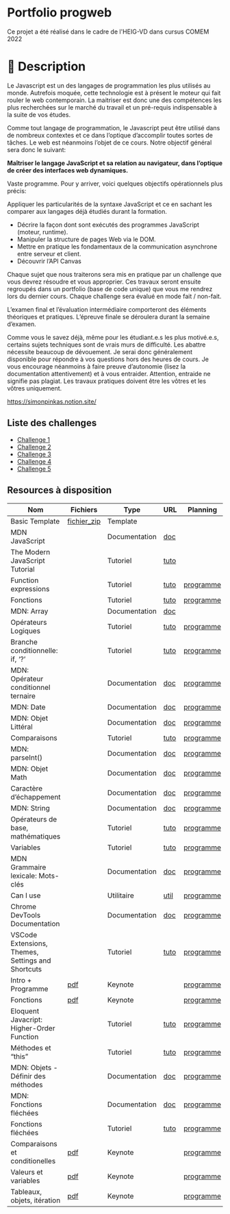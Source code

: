 # Portfolio progweb
Ce projet a été réalisé dans le cadre de l'HEIG-VD dans cursus COMEM 2022

# 📜  Description

Le Javascript est un des langages de programmation les plus utilisés au monde. Autrefois moquée, cette technologie est à présent le moteur qui fait rouler le web contemporain. La maitriser est donc une des compétences les plus recherchées sur le marché du travail et un pré-requis indispensable à la suite de vos études. 

Comme tout langage de programmation, le Javascript peut être utilisé dans de nombreux contextes et ce dans l’optique d’accomplir toutes sortes de tâches. Le web est néanmoins l’objet de ce cours. Notre objectif général sera donc le suivant: 

**Maîtriser le langage JavaScript et sa relation au navigateur, dans l’optique de créer des interfaces web dynamiques.**

Vaste programme. Pour y arriver, voici quelques objectifs opérationnels plus précis: 

Appliquer les particularités de la syntaxe JavaScript et ce en sachant les comparer aux langages déjà étudiés durant la formation.

- Décrire la façon dont sont exécutés des programmes JavaScript (moteur, runtime).
- Manipuler la structure de pages Web via le DOM.
- Mettre en pratique les fondamentaux de la communication asynchrone entre serveur et client.
- Découvrir l’API Canvas

Chaque sujet que nous traiterons sera mis en pratique par un challenge que vous devrez résoudre et vous approprier. Ces travaux seront ensuite regroupés dans un portfolio (base de code unique) que vous me rendrez lors du dernier cours. Chaque challenge sera évalué en mode fait / non-fait. 

L’examen final et l’évaluation intermédiaire comporteront des éléments théoriques et pratiques. L’épreuve finale se déroulera durant la semaine d’examen.

Comme vous le savez déjà, même pour les étudiant.e.s les plus motivé.e.s, certains sujets techniques sont de vrais murs de difficulté. Les abattre nécessite beaucoup de dévouement. Je serai donc généralement disponible pour répondre à vos questions hors des heures de cours. Je vous encourage néanmoins à faire preuve d’autonomie (lisez la documentation attentivement) et à vous entraider. Attention, entraide ne signifie pas plagiat. Les travaux pratiques doivent être les vôtres et les vôtres uniquement.

https://simonpinkas.notion.site/


## Liste des challenges
- [Challenge 1](https://kuasar-mknd.github.io/Progweb-Portfolio/challenge-1)
- [Challenge 2](https://kuasar-mknd.github.io/Progweb-Portfolio/challenge-2)
- [Challenge 3](https://kuasar-mknd.github.io/Progweb-Portfolio/challenge-3)
- [Challenge 4](https://kuasar-mknd.github.io/Progweb-Portfolio/challenge-4)
- [Challenge 5](https://kuasar-mknd.github.io/Progweb-Portfolio/challenge-5)



## Resources à disposition
| **Nom**                                           | **Fichiers**                                                                                                                            | **Type**      | **URL**                                                                                              | **Planning**                                           |
|---------------------------------------------------|-----------------------------------------------------------------------------------------------------------------------------------------|---------------|------------------------------------------------------------------------------------------------------|--------------------------------------------------------|
| Basic Template                                    | [fichier_zip](https://s3-us-west-2.amazonaws.com/secure.notion-static.com/ef53cfd3-3b75-4bad-9f4d-d14cf657a732/progweb-template.zip)                   | Template      |                                                                                                      |                                                        |
| MDN JavaScript                                    |                                                                                                                                         | Documentation | [doc](https://developer.mozilla.org/fr/docs/Web/JavaScript/Guide)                                           |                                                        |
| The Modern JavaScript Tutorial                    |                                                                                                                                         | Tutoriel      | [tuto](https://javascript.info)                                                                              |                                                        |
| Function expressions                              |                                                                                                                                         | Tutoriel      | [tuto](https://fr.javascript.info/function-expressions)                                                      | [programme](https://www.notion.so/d1ef5c6b482f415ab0322fec96e6b0e1) |
| Fonctions                                         |                                                                                                                                         | Tutoriel      | [tuto](https://fr.javascript.info/function-basics)                                                           | [programme](https://www.notion.so/d1ef5c6b482f415ab0322fec96e6b0e1) |
| MDN: Array                                        |                                                                                                                                         | Documentation | [doc](https://developer.mozilla.org/fr/docs/Web/JavaScript/Reference/Global_Objects/Array)                  |                                                        |
| Opérateurs Logiques                               |                                                                                                                                         | Tutoriel      | [tuto](https://fr.javascript.info/logical-operators)                                                         | [programme](https://www.notion.so/252d7b1858584482a3abeeb2d63eb151) |
| Branche conditionnelle: if, ‘?’                   |                                                                                                                                         | Tutoriel      | [tuto](https://fr.javascript.info/ifelse)                                                                    | [programme](https://www.notion.so/252d7b1858584482a3abeeb2d63eb151) |
| MDN: Opérateur conditionnel ternaire              |                                                                                                                                         | Documentation | [doc](https://developer.mozilla.org/fr/docs/Web/JavaScript/Reference/Operators/Conditional_Operator)        | [programme](https://www.notion.so/a3b2bec79a0547dab62851bec9609c5f) |
| MDN: Date                                         |                                                                                                                                         | Documentation | [doc](https://developer.mozilla.org/fr/docs/Web/JavaScript/Reference/Global_Objects/Date)                   | [programme](https://www.notion.so/a3b2bec79a0547dab62851bec9609c5f) |
| MDN: Objet Littéral                               |                                                                                                                                         | Documentation | [doc](https://developer.mozilla.org/fr/docs/Web/JavaScript/Guide/Grammar_and_Types#les_littéraux_dobjets)   | [programme](https://www.notion.so/a3b2bec79a0547dab62851bec9609c5f) |
| Comparaisons                                      |                                                                                                                                         | Tutoriel      | [tuto](https://fr.javascript.info/comparison#comparaison-de-chaines-de-caracteres)                           | [programme](https://www.notion.so/252d7b1858584482a3abeeb2d63eb151) |
| MDN: parseInt()                                   |                                                                                                                                         | Documentation | [doc](https://developer.mozilla.org/fr/docs/Web/JavaScript/Reference/Global_Objects/parseInt)               | [programme](https://www.notion.so/252d7b1858584482a3abeeb2d63eb151) |
| MDN: Objet Math                                   |                                                                                                                                         | Documentation | [doc](https://developer.mozilla.org/fr/docs/Web/JavaScript/Reference/Global_Objects/Math)                   | [programme](https://www.notion.so/252d7b1858584482a3abeeb2d63eb151) |
| Caractère d’échappement                           |                                                                                                                                         | Documentation | [doc](https://fr.wikipedia.org/wiki/Caractère_d'échappement)                                                | [programme](https://www.notion.so/252d7b1858584482a3abeeb2d63eb151) |
| MDN: String                                       |                                                                                                                                         | Documentation | [doc](https://developer.mozilla.org/en-US/docs/Web/JavaScript/Reference/Global_Objects/String)              | [programme](https://www.notion.so/252d7b1858584482a3abeeb2d63eb151) |
| Opérateurs de base, mathématiques                 |                                                                                                                                         | Tutoriel      | [tuto](https://fr.javascript.info/operators)                                                                 | [programme](https://www.notion.so/252d7b1858584482a3abeeb2d63eb151) |
| Variables                                         |                                                                                                                                         | Tutoriel      | [tuto](https://fr.javascript.info/variables)                                                                 | [programme](https://www.notion.so/252d7b1858584482a3abeeb2d63eb151) |
| MDN Grammaire lexicale: Mots-clés                 |                                                                                                                                         | Documentation | [doc](https://developer.mozilla.org/fr/docs/Web/JavaScript/Reference/Lexical_grammar#mots-clés)             | [programme](https://www.notion.so/252d7b1858584482a3abeeb2d63eb151) |
| Can I use                                         |                                                                                                                                         | Utilitaire    | [util](https://caniuse.com)                                                                                  | [programme](https://www.notion.so/c3f2b5961564494f9b9c6d7c077faf0e) |
| Chrome DevTools Documentation                     |                                                                                                                                         | Documentation | [doc](https://developer.chrome.com/docs/devtools/overview/)                                                 | [programme](https://www.notion.so/c3f2b5961564494f9b9c6d7c077faf0e) |
| VSCode Extensions, Themes, Settings and Shortcuts |                                                                                                                                         | Tutoriel      | [tuto](https://www.youtube.com/watch?v=fJEbVCrEMSE&t=10s)                                                    | [programme](https://www.notion.so/c3f2b5961564494f9b9c6d7c077faf0e) |
| Intro + Programme                                 | [pdf](https://s3-us-west-2.amazonaws.com/secure.notion-static.com/b0c6e83b-bbab-4ab6-bc2c-ff9883360fab/1._Intro__Programme.pdf)                | Keynote       |                                                                                                      | [programme](https://www.notion.so/c3f2b5961564494f9b9c6d7c077faf0e) |
| Fonctions                                         | [pdf](https://s3-us-west-2.amazonaws.com/secure.notion-static.com/334b24a7-e85d-46e9-9076-b5b0c54b7ad7/05._Fonctions.pdf)                      | Keynote       |                                                                                                      | [programme](https://www.notion.so/d1ef5c6b482f415ab0322fec96e6b0e1) |
| Eloquent Javacript: Higher-Order Function         |                                                                                                                                         | Tutoriel      | [tuto](https://eloquentjavascript.net/05_higher_order.html)                                                  | [programme](https://www.notion.so/d1ef5c6b482f415ab0322fec96e6b0e1) |
| Méthodes et “this”                                |                                                                                                                                         | Tutoriel      | [tuto](https://fr.javascript.info/object-methods)                                                            | [programme](https://www.notion.so/d1ef5c6b482f415ab0322fec96e6b0e1) |
| MDN: Objets - Définir des méthodes                |                                                                                                                                         | Documentation | [doc](https://developer.mozilla.org/fr/docs/Web/JavaScript/Guide/Working_with_Objects#définir_des_méthodes) | [programme](https://www.notion.so/d1ef5c6b482f415ab0322fec96e6b0e1) |
| MDN: Fonctions fléchées                           |                                                                                                                                         | Documentation | [doc](https://developer.mozilla.org/fr/docs/Web/JavaScript/Reference/Functions/Arrow_functions)             | [programme](https://www.notion.so/d1ef5c6b482f415ab0322fec96e6b0e1) |
| Fonctions fléchées                                |                                                                                                                                         | Tutoriel      | [tuto](https://fr.javascript.info/arrow-functions-basics)                                                    | [programme](https://www.notion.so/d1ef5c6b482f415ab0322fec96e6b0e1) |
| Comparaisons et conditionelles                    | [pdf](https://s3-us-west-2.amazonaws.com/secure.notion-static.com/f10cbc5a-b227-4582-a7dd-72b3320327c9/03._Comparaisons_et_Conditionelles.pdf) | Keynote       |                                                                                                      | [programme](https://www.notion.so/252d7b1858584482a3abeeb2d63eb151) |
| Valeurs et variables                              | [pdf](https://s3-us-west-2.amazonaws.com/secure.notion-static.com/d83ce9a5-ec96-4caa-a52e-3c74813a3868/02._Valeurs_et_variables.pdf)           | Keynote       |                                                                                                      | [programme](https://www.notion.so/252d7b1858584482a3abeeb2d63eb151) |
| Tableaux, objets, itération                       | [pdf](https://s3-us-west-2.amazonaws.com/secure.notion-static.com/e6f5e483-45e7-4865-8fa4-d70966d45745/04._Tableaux_Objets_et_Iteration.pdf)   | Keynote       |                                                                                                      | [programme](https://www.notion.so/252d7b1858584482a3abeeb2d63eb151) |


